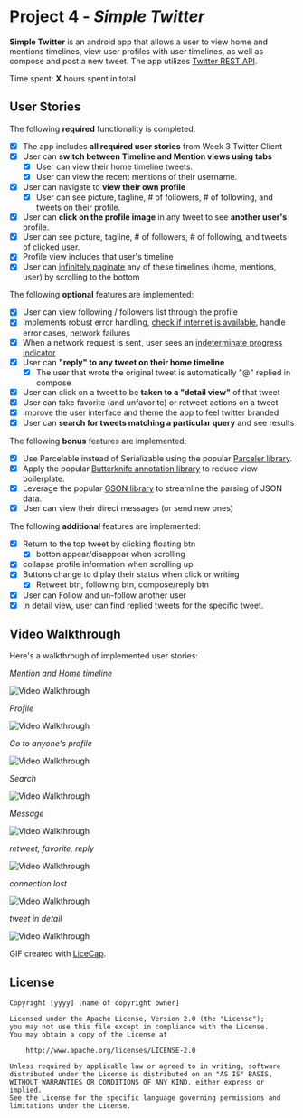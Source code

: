 # Project 4 - *Simple Twitter*

**Simple Twitter** is an android app that allows a user to view home and mentions timelines, view user profiles with user timelines, as well as compose and post a new tweet. The app utilizes [Twitter REST API](https://dev.twitter.com/rest/public).

Time spent: **X** hours spent in total

## User Stories

The following **required** functionality is completed:

* [x] The app includes **all required user stories** from Week 3 Twitter Client
* [x] User can **switch between Timeline and Mention views using tabs**
  * [x] User can view their home timeline tweets.
  * [x] User can view the recent mentions of their username.
* [x] User can navigate to **view their own profile**
  * [x] User can see picture, tagline, # of followers, # of following, and tweets on their profile.
* [x] User can **click on the profile image** in any tweet to see **another user's** profile.
 * [x] User can see picture, tagline, # of followers, # of following, and tweets of clicked user.
 * [x] Profile view includes that user's timeline
* [x] User can [infinitely paginate](http://guides.codepath.com/android/Endless-Scrolling-with-AdapterViews-and-RecyclerView) any of these timelines (home, mentions, user) by scrolling to the bottom

The following **optional** features are implemented:

* [x] User can view following / followers list through the profile
* [x] Implements robust error handling, [check if internet is available](http://guides.codepath.com/android/Sending-and-Managing-Network-Requests#checking-for-network-connectivity), handle error cases, network failures
* [x] When a network request is sent, user sees an [indeterminate progress indicator](http://guides.codepath.com/android/Handling-ProgressBars#progress-within-actionbar)
* [x] User can **"reply" to any tweet on their home timeline**
  * [x] The user that wrote the original tweet is automatically "@" replied in compose
* [x] User can click on a tweet to be **taken to a "detail view"** of that tweet
 * [x] User can take favorite (and unfavorite) or retweet actions on a tweet
* [x] Improve the user interface and theme the app to feel twitter branded
* [x] User can **search for tweets matching a particular query** and see results

The following **bonus** features are implemented:

* [x] Use Parcelable instead of Serializable using the popular [Parceler library](http://guides.codepath.com/android/Using-Parceler).
* [x] Apply the popular [Butterknife annotation library](http://guides.codepath.com/android/Reducing-View-Boilerplate-with-Butterknife) to reduce view boilerplate.
* [x] Leverage the popular [GSON library](http://guides.codepath.com/android/Using-Android-Async-Http-Client#decoding-with-gson-library) to streamline the parsing of JSON data.
* [x] User can view their direct messages (or send new ones)

The following **additional** features are implemented:

* [x] Return to the top tweet by clicking floating btn
  * [x] botton appear/disappear when scrolling 
* [x] collapse profile information when scrolling up
* [x] Buttons change to diplay their status when click or writing
  * [x] Retweet btn, following btn, compose/reply btn
* [x] User can Follow and un-follow another user
* [x] In detail view, user can find replied tweets for the specific tweet. 

## Video Walkthrough 

Here's a walkthrough of implemented user stories:

*Mention and Home timeline*

<img src='https://github.com/sammsiontir/SimpleTwitter/blob/master/mention_home_timeline.gif' title='Mention and Home' width='' alt='Video Walkthrough' />

*Profile*

<img src='https://github.com/sammsiontir/SimpleTwitter/blob/master/profile.gif' title='Profile' width='' alt='Video Walkthrough' />

*Go to anyone's profile*

<img src='https://github.com/sammsiontir/SimpleTwitter/blob/master/other_users.gif' title='Profile' width='' alt='Video Walkthrough' />

*Search*

<img src='https://github.com/sammsiontir/SimpleTwitter/blob/master/search.gif' title='Search' width='' alt='Video Walkthrough' />

*Message*

<img src='https://github.com/sammsiontir/SimpleTwitter/blob/master/message.gif' title='Search' width='' alt='Video Walkthrough' />

*retweet, favorite, reply*

<img src='https://github.com/sammsiontir/SimpleTwitter/blob/master/tweet_favorite.gif' title='Search' width='' alt='Video Walkthrough' />

*connection lost*

<img src='https://github.com/sammsiontir/SimpleTwitter/blob/master/connection_lost.gif' title='Search' width='' alt='Video Walkthrough' />

*tweet in detail*

<img src='https://github.com/sammsiontir/SimpleTwitter/blob/master/detail_view.gif' title='Search' width='' alt='Video Walkthrough' />


GIF created with [LiceCap](http://www.cockos.com/licecap/).


## License

    Copyright [yyyy] [name of copyright owner]

    Licensed under the Apache License, Version 2.0 (the "License");
    you may not use this file except in compliance with the License.
    You may obtain a copy of the License at

        http://www.apache.org/licenses/LICENSE-2.0

    Unless required by applicable law or agreed to in writing, software
    distributed under the License is distributed on an "AS IS" BASIS,
    WITHOUT WARRANTIES OR CONDITIONS OF ANY KIND, either express or implied.
    See the License for the specific language governing permissions and
    limitations under the License.
